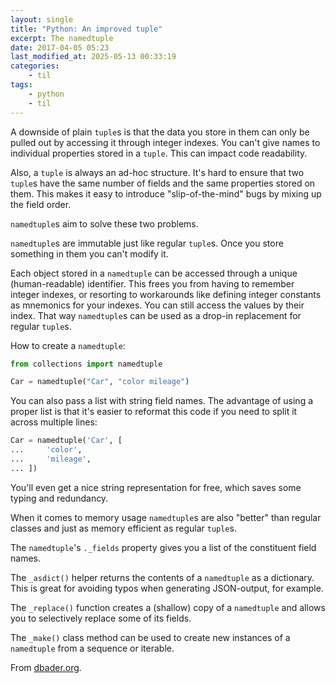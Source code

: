 ```yaml
---
layout: single
title: "Python: An improved tuple"
excerpt: The namedtuple
date: 2017-04-05 05:23
last_modified_at: 2025-05-13 00:33:19
categories:
    - til
tags:
    - python
    - til
---
```


A downside of plain `tuple`s is that the data you store in them can only be pulled out by
accessing it through integer indexes.
You can't give names to individual properties stored in a `tuple`.
This can impact code readability.

Also, a `tuple` is always an ad-hoc structure.
It's hard to ensure that two `tuple`s have the same number of fields and the same
properties stored on them.
This makes it easy to introduce "slip-of-the-mind" bugs by mixing up the field order.

`namedtuple`s aim to solve these two problems.

`namedtuple`s are immutable just like regular `tuple`s.
Once you store something in them you can't modify it.

Each object stored in a `namedtuple` can be accessed through a unique (human-readable)
identifier.
This frees you from having to remember integer indexes,
or resorting to workarounds like defining integer constants as mnemonics for your indexes.
You can still access the values by their index.
That way `namedtuple`s can be used as a drop-in replacement for regular `tuple`s.

How to create a `namedtuple`:

```python
from collections import namedtuple

Car = namedtuple("Car", "color mileage")
```

You can also pass a list with string field names.
The advantage of using a proper list is that it's easier to reformat this code if you need
to split it across multiple lines:

```python
Car = namedtuple('Car', [
...     'color',
...     'mileage',
... ])
```

You'll even get a nice string representation for free,
which saves some typing and redundancy.

When it comes to memory usage `namedtuple`s are also "better" than regular classes
and just as memory efficient as regular `tuple`s.

The `namedtuple`'s `._fields` property gives you a list of the constituent field names.

The `_asdict()` helper returns the contents of a `namedtuple` as a dictionary.
This is great for avoiding typos when generating JSON-output, for example.

The `_replace()` function creates a (shallow) copy of a `namedtuple`
and allows you to selectively replace some of its fields.

The `_make()` class method can be used to create new instances of a `namedtuple` from a
sequence or iterable.

From [dbader.org](https://dbader.org/blog/writing-clean-python-with-namedtuples).
